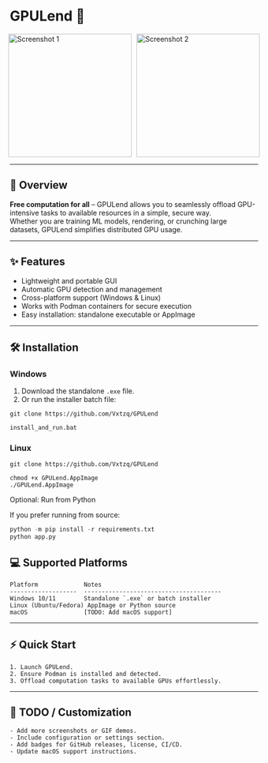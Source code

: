 # GPULend 🚀

<div style="display: flex; gap: 10px; justify-content: center; align-items: flex-start;">
  <img src="https://github.com/user-attachments/assets/f6740670-25af-4d6b-b901-50e6b0f8685a" 
       alt="Screenshot 1" width="250">
  <img src="https://github.com/user-attachments/assets/cd48c461-b910-4c32-a4ec-35b84c470f97" 
       alt="Screenshot 2" width="250">
</div>

---

## 🌟 Overview

**Free computation for all** – GPULend allows you to seamlessly offload GPU-intensive tasks to available resources in a simple, secure way.  
Whether you are training ML models, rendering, or crunching large datasets, GPULend simplifies distributed GPU usage.  

---

## ✨ Features

- Lightweight and portable GUI
- Automatic GPU detection and management
- Cross-platform support (Windows & Linux)
- Works with Podman containers for secure execution
- Easy installation: standalone executable or AppImage  

---

## 🛠 Installation

### Windows

1. Download the standalone `.exe` file.  
2. Or run the installer batch file:  

```
git clone https://github.com/Vxtzq/GPULend
```

```bat
install_and_run.bat
```
### Linux
```
git clone https://github.com/Vxtzq/GPULend
```

```
chmod +x GPULend.AppImage
./GPULend.AppImage
```

Optional: Run from Python

If you prefer running from source:
```python
python -m pip install -r requirements.txt
python app.py
```
## 💻 Supported Platforms

```
Platform             Notes
-------------------  ---------------------------------------
Windows 10/11        Standalone `.exe` or batch installer
Linux (Ubuntu/Fedora) AppImage or Python source
macOS                [TODO: Add macOS support]
```

---

## ⚡ Quick Start

```
1. Launch GPULend.
2. Ensure Podman is installed and detected.
3. Offload computation tasks to available GPUs effortlessly.
```

---

## 📝 TODO / Customization

```
- Add more screenshots or GIF demos.
- Include configuration or settings section.
- Add badges for GitHub releases, license, CI/CD.
- Update macOS support instructions.
```
